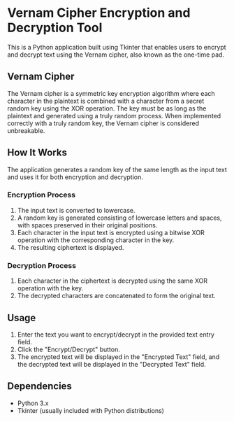 # Vernam Cipher Encryption and Decryption Tool

This is a Python application built using Tkinter that enables users to encrypt and decrypt text using the Vernam cipher, also known as the one-time pad.

## Vernam Cipher

The Vernam cipher is a symmetric key encryption algorithm where each character in the plaintext is combined with a character from a secret random key using the XOR operation. The key must be as long as the plaintext and generated using a truly random process. When implemented correctly with a truly random key, the Vernam cipher is considered unbreakable.

## How It Works

The application generates a random key of the same length as the input text and uses it for both encryption and decryption.

### Encryption Process

1. The input text is converted to lowercase.
2. A random key is generated consisting of lowercase letters and spaces, with spaces preserved in their original positions.
3. Each character in the input text is encrypted using a bitwise XOR operation with the corresponding character in the key.
4. The resulting ciphertext is displayed.

### Decryption Process

1. Each character in the ciphertext is decrypted using the same XOR operation with the key.
2. The decrypted characters are concatenated to form the original text.

## Usage

1. Enter the text you want to encrypt/decrypt in the provided text entry field.
2. Click the "Encrypt/Decrypt" button.
3. The encrypted text will be displayed in the "Encrypted Text" field, and the decrypted text will be displayed in the "Decrypted Text" field.

## Dependencies

- Python 3.x
- Tkinter (usually included with Python distributions)
